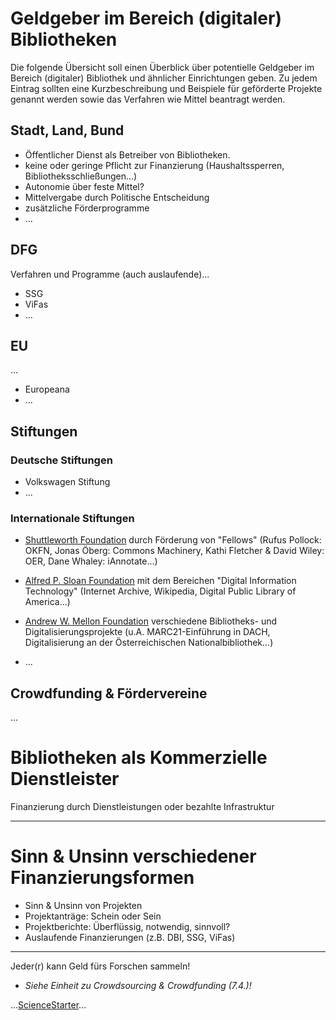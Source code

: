 # Geldgeber im Bereich (digitaler) Bibliotheken

Die folgende Übersicht soll einen Überblick über potentielle Geldgeber im
Bereich (digitaler) Bibliothek und ähnlicher Einrichtungen geben. Zu jedem
Eintrag sollten eine Kurzbeschreibung und Beispiele für geförderte Projekte
genannt werden sowie das Verfahren wie Mittel beantragt werden.

## Stadt, Land, Bund

* Öffentlicher Dienst als Betreiber von Bibliotheken.
* keine oder geringe Pflicht zur Finanzierung
  (Haushaltssperren, Bibliotheksschließungen...)
* Autonomie über feste Mittel?
* Mittelvergabe durch Politische Entscheidung
* zusätzliche Förderprogramme
* ...

## DFG

Verfahren und Programme (auch auslaufende)...

* SSG
* ViFas
* ...

## EU

...

* Europeana
* ...

## Stiftungen

### Deutsche Stiftungen

* Volkswagen Stiftung
* ...

### Internationale Stiftungen

* [Shuttleworth Foundation](http://www.shuttleworthfoundation.org/)
  durch Förderung von "Fellows" 
  (Rufus Pollock: OKFN, Jonas Öberg: Commons Machinery, 
   Kathi Fletcher & David Wiley: OER,
   Dane Whaley: iAnnotate...)

* [Alfred P. Sloan Foundation](http://www.sloan.org/)
  mit dem Bereichen "Digital Information Technology" 
  (Internet Archive, Wikipedia, Digital Public Library of America...)

* [Andrew W. Mellon Foundation](http://www.mellon.org/)
  verschiedene Bibliotheks- und Digitalisierungsprojekte
  (u.A. MARC21-Einführung in DACH, Digitalisierung an der Österreichischen Nationalbibliothek...)

* ...

## Crowdfunding & Fördervereine

...

# Bibliotheken als Kommerzielle Dienstleister

Finanzierung durch Dienstleistungen oder
bezahlte Infrastruktur


---

# Sinn & Unsinn verschiedener Finanzierungsformen

* Sinn & Unsinn von Projekten
* Projektanträge: Schein oder Sein
* Projektberichte: Überflüssig, notwendig, sinnvoll?
* Auslaufende Finanzierungen (z.B. DBI, SSG, ViFas)

---

Jeder(r) kann Geld fürs Forschen sammeln!

* *Siehe Einheit zu Crowdsourcing & Crowdfunding (7.4.)!*

...[ScienceStarter](http://sciencestarter.de)...


